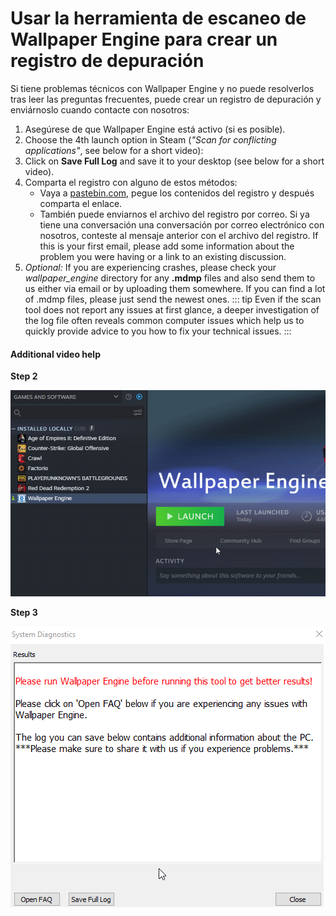 # Usar la herramienta de escaneo de Wallpaper Engine para crear un registro de depuración

Si tiene problemas técnicos con Wallpaper Engine y no puede resolverlos tras leer las preguntas frecuentes, puede crear un registro de depuración y enviárnoslo cuando contacte con nosotros:

1. Asegúrese de que Wallpaper Engine está activo (si es posible).
2. Choose the 4th launch option in Steam (*"Scan for conflicting applications"*, see below for a short video):
3. Click on **Save Full Log** and save it to your desktop (see below for a short video).
4. Comparta el registro con alguno de estos métodos:
    * Vaya a [pastebin.com](https://pastebin.com/), pegue los contenidos del registro y después comparta el enlace.
    * También puede enviarnos el archivo del registro por correo. Si ya tiene una conversación una conversación por correo electrónico con nosotros, conteste al mensaje anterior con el archivo del registro. If this is your first email, please add some information about the problem you were having or a link to an existing discussion.
5. *Optional:* If you are experiencing crashes, please check your *wallpaper_engine* directory for any **.mdmp** files and also send them to us either via email or by uploading them somewhere. If you can find a lot of .mdmp files, please just send the newest ones. ::: tip Even if the scan tool does not report any issues at first glance, a deeper investigation of the log file often reveals common computer issues which help us to quickly provide advice to you how to fix your technical issues. :::

#### Additional video help

**Step 2**

![Scan Tool Launch Option](./scantoollaunch.gif)

**Step 3**

![Scan Tool Save Log](./scantoolsave.gif)